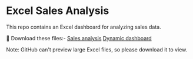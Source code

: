 # Excel Sales Analysis

This repo contains an Excel dashboard for analyzing sales data.

📁 Download these files:- [Sales analysis](https://github.com/SreehariA652/Excel/blob/main/Sales%20analysis.xlsx)
                           [Dynamic dashboard](https://github.com/SreehariA652/Excel/blob/main/Sales%20Dynamic%20Dashboard.xlsx)

Note: GitHub can't preview large Excel files, so please download it to view.
